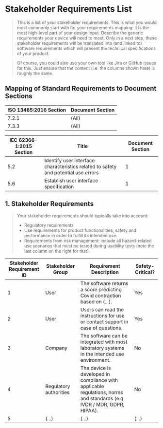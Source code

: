 # Stakeholder Requirements List

> This is a list of your stakeholder requirements. This is what you would most commonly start with for your
> requirements mapping: it is the most high-level part of your design input. Describe the generic requirements
> your device will need to meet. Only in a next step, these stakeholder requirements will be translated into
> (and linked to) software requirements which will present the technical specifications of your product.

> Of course, you could also use your own tool like Jira or GitHub issues for this. Just ensure that the
> content (i.e. the columns shown here) is roughly the same.

## Mapping of Standard Requirements to Document Sections

| ISO 13485:2016 Section | Document Section |
|------------------------|------------------|
| 7.2.1                  | (All)            |
| 7.3.3                  | (All)            |

| IEC 62366-1:2015 Section | Title                                                                              | Document Section |
|--------------------------|------------------------------------------------------------------------------------|------------------|
| 5.2                      | Identify user interface characteristics related to safety and potential use errors | 1                |
| 5.6                      | Establish user interface specification                                             | 1                |

## 1. Stakeholder Requirements

> Your stakeholder requirements should typically take into account:
>
> * Regulatory requirements
> * Use requirements for product functionalities, safety and performance in order to fulfill its intended use.
> * Requirements from risk management: include all hazard-related use scenarios that must be tested during
>   usability tests (note the last column on the right for that).

| Stakeholder Requirement ID | Stakeholder Group      | Requirement Description                                                                                                | Safety-Critical? |
|----------------------------|------------------------|------------------------------------------------------------------------------------------------------------------------|------------------|
| 1                          | User                   | The software returns a score predicting Covid contraction based on (...).                                              | Yes              |
| 2                          | User                   | Users can read the instructions for use or contact support in case of questions.                                       | Yes              |
| 3                          | Company                | The software can be integrated with most laboratory systems in the intended use environment.                           | No               |
| 4                          | Regulatory authorities | The device is developed in compliance with applicable regulations, norms and standards (e.g. IVDR / MDR, GDPR, HIPAA). | No               |
| 5                          | (...)                  | (...)                                                                                                                  | (...)            |
